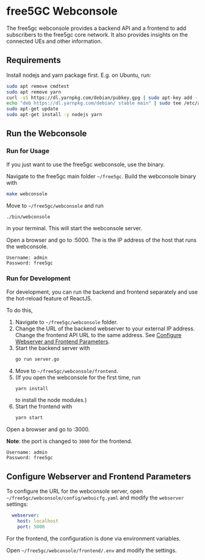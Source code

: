 # free5GC Webconsole

The free5gc webconsole provides a backend API and a frontend to add subscribers to the free5gc core network. It also provides insights on the connected UEs and other information.

## Requirements

Install nodejs and yarn package first. E.g. on Ubuntu, run:
```bash
sudo apt remove cmdtest
sudo apt remove yarn
curl -sS https://dl.yarnpkg.com/debian/pubkey.gpg | sudo apt-key add -
echo "deb https://dl.yarnpkg.com/debian/ stable main" | sudo tee /etc/apt/sources.list.d/yarn.list
sudo apt-get update
sudo apt-get install -y nodejs yarn
```

## Run the Webconsole

### Run for Usage

If you just want to use the free5gc webconsole, use the binary. 

Navigate to the free5gc main folder `~/free5gc`. Build the webconsole binary with 
```bash
make webconsole
```

Move to `~/free5gc/webconsole` and run 
```bash
./bin/webconsole
```
in your terminal. This will start the webconsole server.

Open a browser and go to <server-ip>:5000. The <server-ip> is the IP address of the host that runs the webconsole.

```
Username: admin
Password: free5gc
```


### Run for Development

For development, you can run the backend and frontend separately and use the hot-reload feature of ReactJS.

To do this,

1. Navigate to `~/free5gc/webconsole` folder.
1. Change the URL of the backend webserver to your external IP address. Change the frontend API URL to the same address. See [Configure Webserver and Frontend Parameters](#configure-webserver-and-frontend-parameters).
1. Start the backend server with 
   ```bash
   go run server.go
   ```
1. Move to `~/free5gc/webconsole/frontend`. 
1. (If you open the webconsole for the first time, run 
   ```bash
   yarn install
   ```
   to install the node modules.)
1. Start the frontend with 
   ```bash
   yarn start
   ```

Open a browser and go to <server-ip>:3000. 

**Note**: the port is changed to `3000` for the frontend.

```
Username: admin
Password: free5gc
```


## Configure Webserver and Frontend Parameters

To configure the URL for the webconsole server, open `~/free5gc/webconsole/config/webuicfg.yaml` and modify the `webserver` settings:
```yaml
  webserver:
    host: localhost
    port: 5000
```

For the frontend, the configuration is done via environment variables. 

Open `~/free5gc/webconsole/frontend/.env` and modify the settings.
